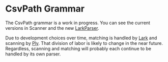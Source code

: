 
# CsvPath Grammar

The CsvPath grammar is a work in progress. You can see the current versions in Scanner and the new <a href='https://github.com/dk107dk/csvpath/blob/main/csvpath/matching/lark_parser.py'>LarkParser</a>.

Due to development choices over time, matching is handled by <a href='https://lark-parser.readthedocs.io/en/latest/'>Lark</a> and scanning by <a href='https://www.dabeaz.com/ply/ply.html'>Ply</a>. That division of labor is likely to change in the near future. Regardless, scanning and matching will probably each continue to be handled by its own parser.



